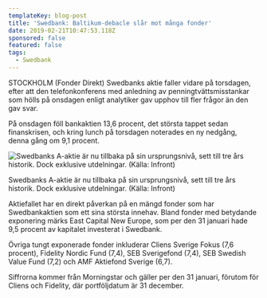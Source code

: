 ```yaml
---
templateKey: blog-post
title: 'Swedbank: Baltikum-debacle slår mot många fonder'
date: 2019-02-21T10:47:53.118Z
sponsored: false
featured: false
tags:
  - Swedbank
---
```

STOCKHOLM (Fonder Direkt) Swedbanks aktie faller vidare på torsdagen, efter att den telefonkonferens med anledning av penningtvättsmisstankar som hölls på onsdagen enligt analytiker gav upphov till fler frågor än den gav svar.

På onsdagen föll bankaktien 13,6 procent, det största tappet sedan finanskrisen, och kring lunch på torsdagen noterades en ny nedgång, denna gång om 9,1 procent.

![Swedbanks A-aktie är nu tillbaka på sin ursprungsnivå, sett till tre års historik. Dock exklusive utdelningar. (Källa: Infront)](/img/swedbank21feb.png)

<span class="image-caption">Swedbanks A-aktie är nu tillbaka på sin ursprungsnivå, sett till tre års historik. Dock exklusive utdelningar. (Källa: Infront)</span>

Aktiefallet har en direkt påverkan på en mängd fonder som har Swedbankaktien som ett sina största innehav. Bland fonder med betydande exponering märks East Capital New Europe, som per den 31 januari hade 9,5 procent av kapitalet investerat i Swedbank.



Övriga tungt exponerade fonder inkluderar Cliens Sverige Fokus (7,6 procent), Fidelity Nordic Fund (7,4), SEB Sverigefond (7,4), SEB Swedish Value Fund (7,2) och AMF Aktiefond Sverige (6,7).



Siffrorna kommer från Morningstar och gäller per den 31 januari, förutom för Cliens och Fidelity, där portföljdatum är 31 december.
